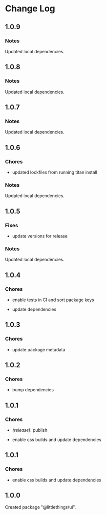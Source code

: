 # Change Log

## 1.0.9

### Notes

Updated local dependencies.

## 1.0.8

### Notes

Updated local dependencies.

## 1.0.7

### Notes

Updated local dependencies.

## 1.0.6

### Chores

-   updated lockfiles from running titan install

### Notes

Updated local dependencies.

## 1.0.5

### Fixes

-   update versions for release

### Notes

Updated local dependencies.

## 1.0.4

### Chores

-   enable tests in CI and sort package keys

-   update dependencies

## 1.0.3

### Chores

-   update package metadata

## 1.0.2

### Chores

-   bump dependencies

## 1.0.1

### Chores

-   _(release)_: publish

-   enable css builds and update dependencies

## 1.0.1

### Chores

-   enable css builds and update dependencies

## 1.0.0

Created package "@littlethings/ui".

